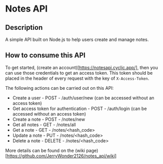 # Notes API
## Description
A simple API built on Node.js to help users create and manage notes. 
## How to consume this API
To get started, (create an account)[https://notesapi.cyclic.app/], then you can use those credentials to get an access token. This token should be placed in the header of every request with the key of `X-Access-Token`.

The following actions can be carried out on this API:
* Create a user - POST - /auth/user/new (can be accessed without an access token)
* Get access token for authentication - POST - /auth/login (can be accessed without an access token)
* Create a note - POST - /notes/new
* Get all notes - GET - /notes/all
* Get a note - GET - /notes/<hash_code>
* Update a note - PUT - /notes/<hash_code>
* Delete a note - DELETE - /notes/<hash_code>

More details can be found on the (wiki page)[https://github.com/JerryWonder2126/notes_api/wiki]